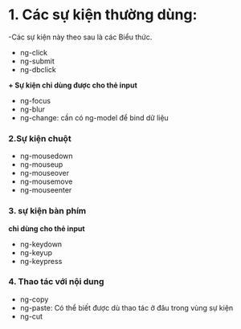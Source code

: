 # 1. Các sự kiện thường dùng:
  
-Các sự kiện này theo sau là các Biểu thức. 

- ng-click
- ng-submit
- ng-dbclick


**+ Sự kiện chỉ dùng được cho thẻ input**
- ng-focus
- ng-blur
- ng-change: cần có ng-model để bind dữ liệu

### 2.Sự kiện chuột
-  ng-mousedown
-  ng-mouseup
-  ng-mouseover
-  ng-mousemove
-  ng-mouseenter

### 3. sự kiện bàn phím
**chỉ dùng cho thẻ input**

- ng-keydown
- ng-keyup
- ng-keypress
  
### 4. Thao tác với nội dung
- ng-copy
- ng-paste: Có thể biết được dù thao tác ở đâu trong vùng sự kiện
- ng-cut




